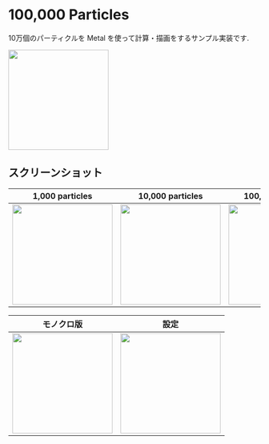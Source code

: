 # 100,000 Particles

10万個のパーティクルを Metal を使って計算・描画をするサンプル実装です.

<kbd><img src="https://user-images.githubusercontent.com/5572875/87853518-a9fbcf80-c945-11ea-89de-f3de0f126b7f.gif" width="200"></kbd>

## スクリーンショット

1,000 particles | 10,000 particles | 100,000 particles 
:---: | :---: | :---:
<kbd><img src="https://user-images.githubusercontent.com/5572875/87854771-20e99600-c94f-11ea-9789-4cac4ec619f8.png" width="200"></kbd> | <kbd><img src="https://user-images.githubusercontent.com/5572875/87854775-2b0b9480-c94f-11ea-83b9-c0b6eed82ea3.png" width="200"></kbd> | <kbd><img src="https://user-images.githubusercontent.com/5572875/87854790-365ec000-c94f-11ea-9cdd-c4f620963881.png" width="200"></kbd>

モノクロ版 | 設定
:---: | :---:
<kbd><img src="https://user-images.githubusercontent.com/5572875/87854824-6efe9980-c94f-11ea-9184-c4d826baa16c.png" width="200"></kbd> | <kbd><img src="https://user-images.githubusercontent.com/5572875/87854833-7de54c00-c94f-11ea-9d7e-200f8c8300de.png" width="200"></kbd>
